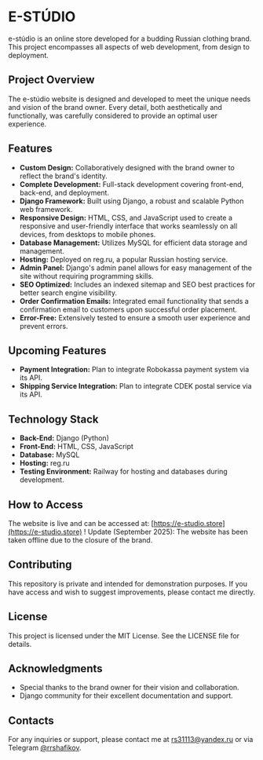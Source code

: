 # E-STÚDIO

e-stúdio is an online store developed for a budding Russian clothing brand. This project encompasses all aspects of web development, from design to deployment.

## Project Overview

The e-stúdio website is designed and developed to meet the unique needs and vision of the brand owner. Every detail, both aesthetically and functionally, was carefully considered to provide an optimal user experience.

## Features

- **Custom Design:** Collaboratively designed with the brand owner to reflect the brand's identity.
- **Complete Development:** Full-stack development covering front-end, back-end, and deployment.
- **Django Framework:** Built using Django, a robust and scalable Python web framework.
- **Responsive Design:** HTML, CSS, and JavaScript used to create a responsive and user-friendly interface that works seamlessly on all devices, from desktops to mobile phones.
- **Database Management:** Utilizes MySQL for efficient data storage and management.
- **Hosting:** Deployed on reg.ru, a popular Russian hosting service.
- **Admin Panel:** Django's admin panel allows for easy management of the site without requiring programming skills.
- **SEO Optimized:** Includes an indexed sitemap and SEO best practices for better search engine visibility.
- **Order Confirmation Emails:** Integrated email functionality that sends a confirmation email to customers upon successful order placement.
- **Error-Free:** Extensively tested to ensure a smooth user experience and prevent errors.

## Upcoming Features

- **Payment Integration:** Plan to integrate Robokassa payment system via its API.
- **Shipping Service Integration:** Plan to integrate CDEK postal service via its API.

## Technology Stack

- **Back-End:** Django (Python)
- **Front-End:** HTML, CSS, JavaScript
- **Database:** MySQL
- **Hosting:** reg.ru
- **Testing Environment:** Railway for hosting and databases during development.

## How to Access

The website is live and can be accessed at: [https://e-studio.store](https://e-studio.store)
! Update (September 2025): The website has been taken offline due to the closure of the brand.

## Contributing

This repository is private and intended for demonstration purposes. If you have access and wish to suggest improvements, please contact me directly.

## License

This project is licensed under the MIT License. See the LICENSE file for details.

## Acknowledgments

- Special thanks to the brand owner for their vision and collaboration.
- Django community for their excellent documentation and support.

## Contacts

For any inquiries or support, please contact me at [rs31113@yandex.ru](mailto:rs31113@yandex.ru) or via Telegram [@rrshafikov](https://t.me/rrshafikov).
